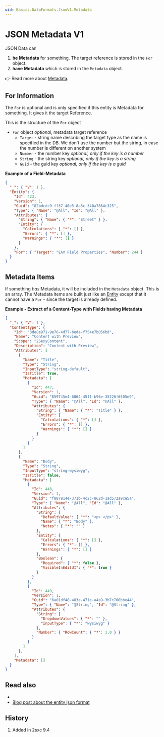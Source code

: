 ```yaml
---
uid: Basics.DataFormats.JsonV1.Metadata
---
```


# JSON Metadata V1

JSON Data can

1. **be Metadata** for something. The target reference is stored in the `For` object.
1. **have Metadata** which is stored in the `Metadata` object.

👉 Read more about [Metadata](xref:Basics.Data.Metadata.Index).


## For Information

The `For` is optional and is only specified if this entity is Metadata for something. It gives it the target Reference. 

This is the structure of the `For` object

  * `For` object _optional_, metadata target reference
    * `Target` - string name describing the target type as the name is specified in the DB. We don't use the number but the string, in case the number is different on another system
    * `Number` - the number key _optional, only if the key is a number_
    * `String` - the string key _optional, only if the key is a string_
    * `Guid` - the guid key _optional, only if the key is a guid_

**Example of a Field-Metadata**

```json
{
  "_": { "V": 1 },
  "Entity": {
    "Id": 423,
    "Version": 1,
    "Guid": "82bdcdc9-ff37-40e5-8a5c-340a7864c325",
    "Type": { "Name": "@All", "Id": "@All" },
    "Attributes": {
      "String": { "Name": { "*": "Street" } },
      "Entity": {
        "Calculations": { "*": [] },
        "Errors": { "*": [] },
        "Warnings": { "*": [] }
      }
    },
    "For": { "Target": "EAV Field Properties", "Number": 244 }
  }
}
```

## Metadata Items

If something _has_ Metadata, it will be included in the `Metadata` object. This is an array. The Metadata items are built just like an [Entity](xref:Basics.DataFormats.JsonV1.Entity) except that it cannot have a `For` - since the target is already defined. 

**Example - Extract of a Content-Type with Fields having Metadata**

```json
{
  "_": { "V": 1 },
  "ContentType": {
    "Id": "3de8e971-9e76-4d77-beda-f754e7b056bd",
    "Name": "Content with Preview",
    "Scope": "2SexyContent",
    "Description": "Content with Preview",
    "Attributes": [
      {
        "Name": "Title",
        "Type": "String",
        "InputType": "string-default",
        "IsTitle": true,
        "Metadata": [
          {
            "Id": 447,
            "Version": 1,
            "Guid": "859745e4-6064-45f1-b96e-35226f6505e9",
            "Type": { "Name": "@All", "Id": "@All" },
            "Attributes": {
              "String": { "Name": { "*": "Title" } },
              "Entity": {
                "Calculations": { "*": [] },
                "Errors": { "*": [] },
                "Warnings": { "*": [] }
              }
            }
          }
        ]
      },
      {
        "Name": "Body",
        "Type": "String",
        "InputType": "string-wysiwyg",
        "IsTitle": false,
        "Metadata": [
          {
            "Id": 448,
            "Version": 1,
            "Guid": "f887914e-371b-4c2c-862d-1ad572a9ce5a",
            "Type": { "Name": "@All", "Id": "@All" },
            "Attributes": {
              "String": {
                "DefaultValue": { "*": "<p> </p>" },
                "Name": { "*": "Body" },
                "Notes": { "*": "" }
              },
              "Entity": {
                "Calculations": { "*": [] },
                "Errors": { "*": [] },
                "Warnings": { "*": [] }
              },
              "Boolean": {
                "Required": { "*": false },
                "VisibleInEditUI": { "*": true }
              }
            }
          },
          {
            "Id": 449,
            "Version": 1,
            "Guid": "6a01df48-483e-471e-a4a9-3b7c760bbe44",
            "Type": { "Name": "@String", "Id": "@String" },
            "Attributes": {
              "String": {
                "DropdownValues": { "*": "" },
                "InputType": { "*": "wysiwyg" }
              },
              "Number": { "RowCount": { "*": 1.0 } }
            }
          }
        ]
      },
    ],
    "Metadata": []
  }
}
```

## Read also

* [](xref:Basics.DataFormats.JsonV1.Index)
* [Blog post about the entity json format](https://2sxc.org/en/blog/post/deep-dive-json-stored-content-items-entities)

## History

1. Added in 2sxc 9.4
